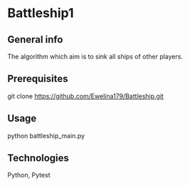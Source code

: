 # Battleship1


## General info

The algorithm which aim is to sink all ships of other players.

## Prerequisites

git clone https://github.com/Ewelina179/Battleship.git

## Usage

python battleship_main.py

## Technologies

Python, Pytest


